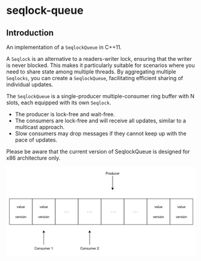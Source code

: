 # seqlock-queue

## Introduction

An implementation of a `SeqlockQueue` in C++11.

A `Seqlock` is an alternative to a readers-writer lock, ensuring that the writer is never blocked.
This makes it particularly suitable for scenarios where you need to share state among multiple threads.
By aggregating multiple `Seqlocks`, you can create a `SeqlockQueue`, facilitating efficient sharing of individual
updates.

The `SeqlockQueue` is a single-producer multiple-consumer ring buffer with N slots, each equipped with its
own `Seqlock`.

- The producer is lock-free and wait-free.
- The consumers are lock-free and will receive all updates, similar to a multicast approach.
- Slow consumers may drop messages if they cannot keep up with the pace of updates.

Please be aware that the current version of SeqlockQueue is designed for x86 architecture only.

![design.jpg](design.jpg)